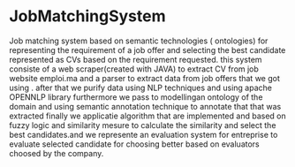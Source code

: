 # JobMatchingSystem
Job matching system based on semantic technologies ( ontologies) for representing the requirement of a job offer and selecting the best candidate represented as CVs based on the requirement requested. this system consiste of a web scraper(created with JAVA) to extract CV from job website emploi.ma and a parser to extract data from job offers that we got using . after that we purify data using NLP techniques and using apache OPENNLP library furthermore we pass to modellingan ontology of the domain and using semantic annotation technique to annotate that that was extracted finally we applicatie algorithm that are implemented and based on fuzzy logic and similarity mesure to calculate the similarity and select the best candidates.and we represente an evaluation system for entreprise to evaluate selected candidate for choosing better based on evaluators choosed by the company.

